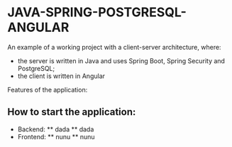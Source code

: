 # JAVA-SPRING-POSTGRESQL-ANGULAR

An example of a working project with a client-server architecture, where:
* the server is written in Java and uses Spring Boot, Spring Security and PostgreSQL;
* the client is written in Angular

Features of the application:


## How to start the application:
* Backend:
** dada
** dada
* Frontend:
** nunu
** nunu
